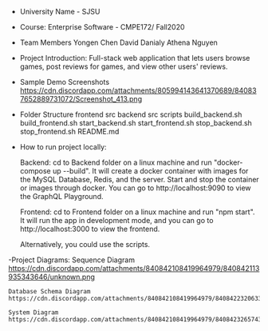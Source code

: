 - University Name - SJSU

- Course: Enterprise Software - CMPE172/ Fall2020

- Team Members
    Yongen Chen
    David Danialy
    Athena Nguyen

- Project Introduction:
    Full-stack web application that lets users browse games, post reviews for games, and view other users' reviews.

- Sample Demo Screenshots
    https://cdn.discordapp.com/attachments/805994143641370689/840837652889731072/Screenshot_413.png

- Folder Structure
    frontend
        src
    backend
        src
    scripts
        build_backend.sh
        build_frontend.sh
        start_backend.sh
        start_frontend.sh
        stop_backend.sh
        stop_frontend.sh
    README.md

- How to run project locally:

    Backend: cd to Backend folder on a linux machine and run "docker-compose up --build". It will create a docker container with images 
    for the MySQL Database, Redis, and the server. Start and stop the container or images through docker. You can go to http://localhost:9090 
    to view the GraphQL Playground.

    Frontend: cd to Frontend folder on a linux machine and run "npm start". It will run the app in development mode, and you can go to 
    http://localhost:3000 to view the frontend.

    Alternatively, you could use the scripts.

-Project Diagrams:
    Sequence Diagram
    https://cdn.discordapp.com/attachments/840842108419964979/840842113935343646/unknown.png

    Database Schema Diagram
    https://cdn.discordapp.com/attachments/840842108419964979/840842232063328276/unknown.png

    System Diagram
    https://cdn.discordapp.com/attachments/840842108419964979/840842326574366741/unknown.png
